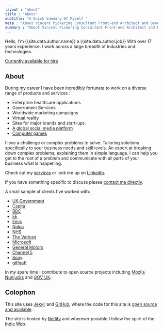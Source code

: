 ```yaml
---
layout : "about"
title : "About"
subtitle: "A Quick Summary Of Myself "
meta : "About Vincent Pickering Consultant Front-end Architect and Developer"
summary : "About Vincent Pickering Consultant Front-end Architect and Developer"
---
```


Hello, I'm {{site.data.author.name}} a {{site.data.author.job}} With over 17 years experience. I work across a large breadth of industries and technologies.

<a href="{{site.url}}/services" class="dib bg-black white hover-bg-red rm-underline pa1 br-fixed-2">Currently available for hire</a>

## About

During my career I have been incredibly fortunate to work on a diverse range of products and services :

- Enterprise healthcare applications
- Government Services
- Worldwide marketing campaigns
- Virtual reality
- Sites for major brands and start-ups.
- [A global social media platform](http://www.xt3.com)
- [Computer games](http://uk.playstation.com/tag)

I love a challenge or complex problems to solve. Tailoring solutions specifically to your business needs and skill levels. An expert at breaking down complex problems, explaining them in simple language. I can help you get to the root of a problem and communicate with all parts of your business what is happening.

Check out my [services]({{site.url}}/services) or look me up on [LinkedIn]({{site.data.author.linkedin.url}}).

If you have something specific to discuss please [contact me directly](mailto:{{site.data.author.email}}).

A small sample of clients I've worked with:

- [UK Government](https://www.gov.uk)
- [Capita](http://www.capita.com)
- [BBC](http://www.bbc.co.uk)
- [EE](http://ee.co.uk)
- [Emis](https://www.emishealth.com)
- [Nokia](https://www.nokia.com)
- [NHS](http://www.nhs.uk/pages/home.aspx)
- [The Vatican](http://www.xt3.com)
- [Microsoft](https://www.microsoft.com)
- [General Motors](http://www.gm.com/index.html)
- [Channel 5](http://www.channel5.com/)
- [Sony](https://www.playstation.com/)
- [giffgaff](https://www.giffgaff.com)

In my spare time I contribute to open source projects including [Mozlla Nunjucks](https://github.com/mozilla/nunjucks) and [GOV UK](https://github.com/alphagov/govuk_frontend_toolkit/).

## Colophon

This site uses [Jekyll](https://jekyllrb.com/) and [GitHub](https://github.com), where the code for this site is [open source and available]({{site.data.author.github.repo}}).

The site is hosted by [Netlify](https://www.netlify.com/) and wherever possible I follow the spirit of the [Indie Web](https://indieweb.org/).
